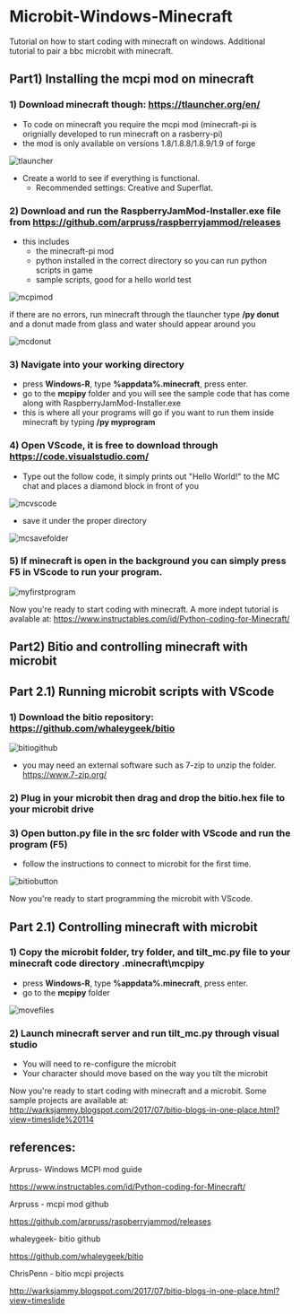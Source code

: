 # Microbit-Windows-Minecraft
Tutorial on how to start coding with minecraft on windows. Additional tutorial to pair a bbc microbit with minecraft.

## Part1) Installing the mcpi mod on minecraft

### 1) Download minecraft though: https://tlauncher.org/en/

- To code on minecraft you require the mcpi mod (minecraft-pi is orignially developed to run minecraft on a rasberry-pi) 
- the mod is only available on versions 1.8/1.8.8/1.8.9/1.9 of forge

![tlauncher](/images/tlauncher.PNG)

- Create a world to see if everything is functional. 
    - Recommended settings: Creative and Superflat.
    
### 2) Download and run the RaspberryJamMod-Installer.exe file from https://github.com/arpruss/raspberryjammod/releases

- this includes 
    - the minecraft-pi mod
    - python installed in the correct directory so you can run python scripts in game
    - sample scripts, good for a hello world test
                
![mcpimod](/images/mcpimod.PNG)

if there are no errors, run minecraft through the tlauncher type **/py donut** and a donut made from glass and water should appear around you

![mcdonut](/images/mcdonut.PNG)

### 3) Navigate into your working directory 

- press **Windows-R**, type **%appdata%\.minecraft**, press enter.      
- go to the **mcpipy** folder and you will see the sample code that has come along with RaspberryJamMod-Installer.exe 
- this is where all your programs will go if you want to run them inside minecraft by typing **/py myprogram**

### 4) Open VScode, it is free to download through https://code.visualstudio.com/

- Type out the follow code, it simply prints out "Hello World!" to the MC chat and places a diamond block in front of you

![mcvscode](/images/mcvscode.PNG)

- save it under the proper directory

![mcsavefolder](/images/mcsavefolder.PNG)

### 5) If minecraft is open in the background you can simply press **F5** in VScode to run your program.

![myfirstprogram](/images/mcfirstprogram.PNG)

Now you're ready to start coding with minecraft. A more indept tutorial is avalable at: 
https://www.instructables.com/id/Python-coding-for-Minecraft/



## Part2) Bitio and controlling minecraft with microbit 
## Part 2.1) Running microbit scripts with VScode
### 1) Download the bitio repository: https://github.com/whaleygeek/bitio

![bitiogithub](/images/bitiogithub.PNG)

- you may need an external software such as 7-zip to unzip the folder. https://www.7-zip.org/

### 2) Plug in your microbit then drag and drop the bitio.hex file to your microbit drive

### 3) Open button.py file in the src folder with VScode and run the program (F5)

- follow the instructions to connect to microbit for the first time.

![bitiobutton](/images/bitiobutton.PNG)

Now you're ready to start programming the microbit with VScode.

## Part 2.1) Controlling minecraft with microbit

### 1) Copy the microbit folder, try folder, and tilt_mc.py file to your minecraft code directory \.minecraft\mcpipy

- press **Windows-R**, type **%appdata%\.minecraft**, press enter.      
- go to the **mcpipy** folder

![movefiles](/images/movefiles.PNG)

### 2) Launch minecraft server and run tilt_mc.py through visual studio

- You will need to re-configure the microbit
- Your character should move based on the way you tilt the microbit

Now you're ready to start coding with minecraft and a microbit. Some sample projects are available at:
http://warksjammy.blogspot.com/2017/07/bitio-blogs-in-one-place.html?view=timeslide%20114











## references:
Arpruss- Windows MCPI mod guide

https://www.instructables.com/id/Python-coding-for-Minecraft/ 

Arpruss - mcpi mod github

https://github.com/arpruss/raspberryjammod/releases

whaleygeek- bitio github 

https://github.com/whaleygeek/bitio 

ChrisPenn - bitio mcpi projects

http://warksjammy.blogspot.com/2017/07/bitio-blogs-in-one-place.html?view=timeslide

